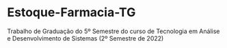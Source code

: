 # Estoque-Farmacia-TG
Trabalho de Graduação do 5º Semestre do curso de Tecnologia em Análise e Desenvolvimento de Sistemas (2º Semestre de 2022)
